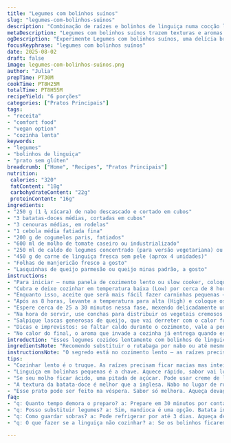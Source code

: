 ```yaml
---
title: "Legumes com bolinhos suínos"
slug: "legumes-com-bolinhos-suinos"
description: "Combinação de raízes e bolinhos de linguiça numa cocção lenta que traz textura macia e aroma intenso. Uso batata-doce no lugar da batata amarela, e substituo o rutabaga por nabo para um toque terroso diferente. Troque o caldo de galinha por caldo de legumes concentrado para versão vegetariana. Ajuste dos tempos para melhor extração dos sabores. Um clássico sem ovos, glúten ou castanhas, com crocância suave do cogumelo e um toque herbal fresco ao final."
metaDescription: "Legumes com bolinhos suínos trazem texturas e aromas intensos. Uma receita caseira brasileira sem glúten, perfeita para refeições aconchegantes."
ogDescription: "Experimente Legumes com bolinhos suínos, uma delícia brasileira que combina raiz e carne. Sabor intenso, conforta e aquece o coração sem glúten."
focusKeyphrase: "legumes com bolinhos suínos"
date: 2025-08-02
draft: false
image: legumes-com-bolinhos-suinos.png
author: "Julia"
prepTime: PT30M
cookTime: PT8H25M
totalTime: PT8H55M
recipeYield: "6 porções"
categories: ["Pratos Principais"]
tags:
- "receita"
- "comfort food"
- "vegan option"
- "cozinha lenta"
keywords:
- "legumes"
- "bolinhos de linguiça"
- "prato sem glúten"
breadcrumb: ["Home", "Recipes", "Pratos Principais"]
nutrition: 
 calories: "320"
 fatContent: "18g"
 carbohydrateContent: "22g"
 proteinContent: "16g"
ingredients:
- "250 g (1 ¾ xícara) de nabo descascado e cortado em cubos"
- "3 batatas-doces médias, cortadas em cubos"
- "3 cenouras médias, em rodelas"
- "1 cebola média fatiada fina"
- "200 g de cogumelos paris, fatiados"
- "600 ml de molho de tomate caseiro ou industrializado"
- "250 ml de caldo de legumes concentrado (para versão vegetariana) ou substituto de caldo de galinha"
- "450 g de carne de linguiça fresca sem pele (aprox 4 unidades)"
- "Folhas de manjericão fresco a gosto"
- "Lasquinhas de queijo parmesão ou queijo minas padrão, a gosto"
instructions:
- "Para iniciar — numa panela de cozimento lento ou slow cooker, coloque o nabo, batata-doce, cenoura, cebola e cogumelos junto com o molho de tomate e o caldo de legumes. Tempere com sal e pimenta do reino moída na hora, mas cuidado para não exagerar — é sempre melhor corrigir depois. Misture com uma colher de pau, evitando esmagar os vegetais."
- "Cubra e deixe cozinhar em temperatura baixa (Low) por cerca de 8 horas. Nem sempre a lâmpada indica o ponto exato, mas as raízes devem estar macias ao espetar garfo sem desmanchar demais — textura perfeita pra envolver a linguiça depois."
- "Enquanto isso, aceite que será mais fácil fazer carninhas pequenas — tire a pele da linguiça, pegue porções e molde em bolinhas menores que uma noz. Assim a cocção fica mais rápida e o sabor melhor distribuído."
- "Após as 8 horas, levante a temperatura para alta (High) e coloque os bolinhos cuidadosamente dentro da panela, distribuindo para que cozinhem no molho. Negligenciar esse passo resulta em linguiça crua no centro ou sobrecozida, já aprendi na marra."
- "Espere cerca de 25 a 30 minutos nessa fase, mexendo delicadamente uma vez para evitar que as bolinhas se quebrem e o molho espirre. O cozinhar rápido no final preserva a textura suculenta da linguiça, com superfície firme e o interior cozido."
- "Na hora de servir, use conchas para distribuir os vegetais cremosos com o caldo e os bolinhos por cima. Finalize com folhas frescas de manjericão rasgadas na mão para liberar aroma intenso, sem que murchem rápido."
- "Salpique lascas generosas de queijo, que vai derreter com o calor formando uma camada saborosa. Pode trocar o parmesão por queijo minas se quiser algo mais suave. A combinação funciona para quem gosta de aquele salgado presente mas sem dominar o prato."
- "Dicas e imprevistos: se faltar caldo durante o cozimento, vale a pena adicionar um pouco de água quente com tempero. Cozimento excessivo resseca linguiça; cuidado redobrado. Use um timer de cozinha para não esquecer, mas confie mais no toque e no cheiro."
- "No calor do final, o aroma que invade a cozinha já entrega quando está quase na hora. Se o molho ficar ácido demais, coloque uma pitada de açúcar ou algumas gotas de creme de leite no final para equilibrar."
introduction: "Esses legumes cozidos lentamente com bolinhos de linguiça são um abraço. Acontece que nem sempre os tempos dados de bula são o suficiente. Já tentei fazer com batata inglesa e a textura ficava empapada demais. A batata-doce prodiz textura mais firme e adocicada. O nabo no lugar do rutabaga adiciona um toque mais amargo que equilibra o molho de tomate. Slow cooker é como um artista silencioso — fica fazendo seu trabalho enquanto a gente esquece. Mas não dá pra largar 100% sem checar. O cheiro entrando pela cozinha e aquele som baixo de mingau fervente que cresce são pistas preciosas. Bolinhos feitos em tamanho correto cozinham uniformemente — experiência conta aqui. Manjericão no final é o que leva o prato para outro patamar, quase mágica, dá frescor e perfume. Queijo fino salgado derretido é uma crocância diferente que acrescenta, sempre recomendo variar queijos pra mudar o perfil do prato. Dá pra fazer na véspera, e o sabor só melhora, desde que depois aqueça devagar pra não endurecer. Já ralei queijo após o prato esfriar, e o contraste frio-quente funciona muito se gosta de diferente. Não serve só na janta; almoço de domingo combina demais. Aprendi que o caldo concentrado de legumes dá um sabor muito mais rico que o caldo de frango industrial, sem falar no vegetariano para receber amigos com restrições. Fungos dão um toque terroso, aproveite qualquer tipo, cogumelos frescos ou secos hidratados, só evite murchar demais. Ingrediente simples que vira conforto."
ingredientsNote: "Recomendo substituir o rutabaga por nabo ou até mesmo mandioca para um sabor mais regional e textura consistente que aguenta a cocção longa. Batata-doce confere um dulçor sutil diferente da batata amarela tradicional, ajuda a não virar purê durante o cozimento. Cogumelos podem ser frescos inteiros picados grosseiramente ou secos e hidratados para acentuar o sabor umami. Caldo concentrado de legumes troca muito bem o caldo de galinha, sendo opção mais leve e vegetariana. Linguiça sem pele facilita moldar bolinhos, evite usar linguiça muito temperada para não competir com o molho de tomate. Uso manjericão fresco sempre picando na hora, manjericão seco altera demais o aroma. Para o queijo, gosto de variar entre parmesão, minas padrão e até queijo coalho em lascas, cada um traz uma identidade nova ao prato. Para quem não quer glúten, confira as linguiças usadas, algumas contém trigo. Evite também produtos com conservantes muito artificiais na sua base para cozinhar lento."
instructionsNote: "O segredo está no cozimento lento — as raízes precisam estar macias, mas sem desmanchar. Para testar — espete um garfo pequeno no nabo ou na batata-doce, deve penetrar sem esforço mas sem virar purê. A temperatura baixa por tempo longo permite os sabores se juntarem enquanto mantém textura. Colocar os bolinhos só no final evita que eles fiquem secos e duros — isso já rolou comigo quando joguei logo no início, não esqueça. O tempo na temperatura alta no final deve ser suficiente para cozinhar só o interior da linguiça, se faltar pode abrir para conferir. Mexa com cuidado para não quebrar os bolinhos, sempre com colher larga e devagar—a colher de pau aqui é minha fiel ajudante. Ajustar o sal só depois que tudo estiver montado porque o caldo reduz e concentra; evitar prato salgado demais. Se sobrar muito líquido, uma leve fervura final ajuda a engrossar o caldo. Para agilizar, pode preparar as bolinhas enquanto o molho cozinha. Em caso de falta de ingredientes, o molho de tomate pode ser substituído por uma passata de tomate com um pouco de extrato para dar corpo. Percebe que o cozimento está avançando quando a superfície do molho começa a borbulhar suavemente e os vegetais escurecem levemente nas bordas. Isso indica caramelização e intensificação dos sabores. O manjericão entra só na montagem, pra preservar aroma e cor frescos, igual a um abraço verde no final. Queijo derreter sobre quente mas sem cozinhar muito para não amargar. Também recomendo controlar a água no caldo para manter o equilíbrio e textura, melhor adicionar que deixar de mais. Mantenha o copo medidor e o timer a postos para facilitar a rotina, mas não contraindico a intuição e o olhar atento."
tips:
- "Cozinhar lento é o truque. As raízes precisam ficar macias mas inteiras. Use um garfo. Se entra fácil, tá no ponto. Cuidadoso com o tempo, não deixe muito."
- "Linguiça em bolinhas pequenas é a chave. Aquece rápido, sabor vai longe. Tire a pele e molde. Lembre-se do tamanho — bolinhos pequenos. Cozinhando uniformemente."
- "Se seu molho ficar ácido, uma pitada de açúcar. Pode usar creme de leite também para suavizar. Tem que ajustar no final, não antes. Equilibra o prato."
- "A textura da batata-doce é melhor que a inglesa. Nabo no lugar de rutabaga também. Faz diferença real no sabor e textura. Confirme a crocância final."
- "Esse prato pode ser feito na véspera. Sabor só melhora. Aqueça devagar para não secar. Ou rale queijo frio depois, contraste fica incrível."
faq:
- "q: Quanto tempo demora o preparo? a: Prepare em 30 minutos por conta das raízes. Cozinhar leva 8 horas. Tempo bem longo mas vale a pena."
- "q: Posso substituir legumes? a: Sim, mandioca é uma opção. Batata inglesa não, empapa. Nabo é essencial, nada de rutabaga."
- "q: Como guardar sobras? a: Pode refrigerar por até 3 dias. Aqueça devagar e adicione um pouco de água se secar demais. Prato sempre mantém sabor."
- "q: O que fazer se a linguiça não cozinhar? a: Se os bolinhos ficarem crus, abra e cheque. Ajuste o tempo. Cozinha alta deve resolver, mas cuidado, não esqueça."

---
```


